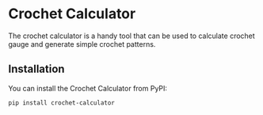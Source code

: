 # Crochet Calculator
The crochet calculator is a handy tool that can be used to calculate crochet gauge and generate simple crochet patterns.

## Installation
You can install the Crochet Calculator from PyPI:

    pip install crochet-calculator

<!-- 
## Example usage

## Contributing

### Setting up the development environment

## Change log

## License and author info 
-->